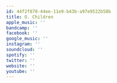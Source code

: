 ```yaml
---
id: 44f2f870-44ee-11e9-b43b-a97e9522b58b
title: O. Children
apple_music: ''
bandcamp: ''
facebook: ''
google_music: ''
instagram: ''
soundcloud: ''
spotify: ''
twitter: ''
website: ''
youtube: ''
---
```

